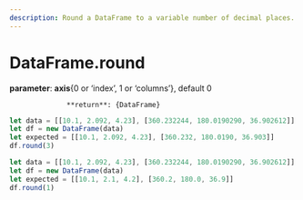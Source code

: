 ```yaml
---
description: Round a DataFrame to a variable number of decimal places.
---
```


# DataFrame.round

**parameter**: **axis**{0 or ‘index’, 1 or ‘columns’}, default 0

                  **return**: {DataFrame}



```javascript
let data = [[10.1, 2.092, 4.23], [360.232244, 180.0190290, 36.902612]]
let df = new DataFrame(data)
let expected = [[10.1, 2.092, 4.23], [360.232, 180.0190, 36.903]]
df.round(3)
```



```javascript
let data = [[10.1, 2.092, 4.23], [360.232244, 180.0190290, 36.902612]]
let df = new DataFrame(data)
let expected = [[10.1, 2.1, 4.2], [360.2, 180.0, 36.9]]
df.round(1)
```

